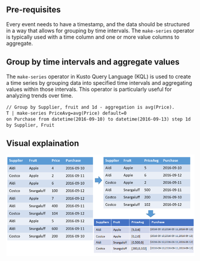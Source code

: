 

## Pre-requisites
Every event needs to have a timestamp, and the data should be structured in a way that allows for grouping by time intervals. The `make-series` operator is typically used with a time column and one or more value columns to aggregate.

## Group by time intervals and aggregate values
The `make-series` operator in Kusto Query Language (KQL) is used to create a time series by grouping data into specified time intervals and aggregating values within those intervals. This operator is particularly useful for analyzing trends over time.
```
// Group by Supplier, fruit and 1d - aggregation is avg(Price).
T | make-series PriceAvg=avg(Price) default=0
on Purchase from datetime(2016-09-10) to datetime(2016-09-13) step 1d by Supplier, Fruit
```

## Visual explaination

![make-series](./images/make-series.png)

